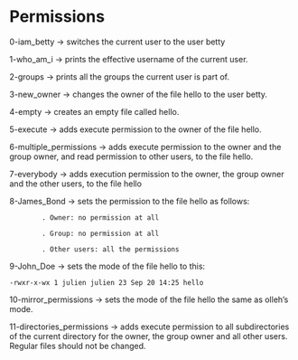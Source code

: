 # Permissions


0-iam_betty -> switches the current user to the user betty

1-who_am_i -> prints the effective username of the current user.

2-groups -> prints all the groups the current user is part of.

3-new_owner -> changes the owner of the file hello to the user betty.

4-empty -> creates an empty file called hello.

5-execute -> adds execute permission to the owner of the file hello.

6-multiple_permissions -> adds execute permission to the owner and the group owner, and read permission to other users, to the file hello.

7-everybody -> adds execution permission to the owner, the group owner and the other users, to the file hello

8-James_Bond -> sets the permission to the file hello as follows:

			. Owner: no permission at all

			. Group: no permission at all

			. Other users: all the permissions

9-John_Doe -> sets the mode of the file hello to this:

```
-rwxr-x-wx 1 julien julien 23 Sep 20 14:25 hello
```

10-mirror_permissions -> sets the mode of the file hello the same as olleh’s mode.

11-directories_permissions -> adds execute permission to all subdirectories of the current directory for the owner, the group owner and all other users. Regular files should not be changed.
